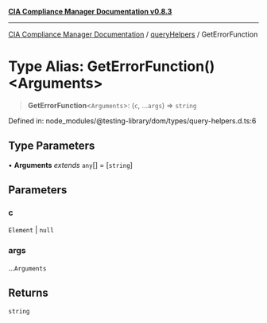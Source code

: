 [**CIA Compliance Manager Documentation v0.8.3**](../../../README.md)

***

[CIA Compliance Manager Documentation](../../../globals.md) / [queryHelpers](../README.md) / GetErrorFunction

# Type Alias: GetErrorFunction()\<Arguments\>

> **GetErrorFunction**\<`Arguments`\>: (`c`, ...`args`) => `string`

Defined in: node\_modules/@testing-library/dom/types/query-helpers.d.ts:6

## Type Parameters

• **Arguments** *extends* `any`[] = \[`string`\]

## Parameters

### c

`Element` | `null`

### args

...`Arguments`

## Returns

`string`
